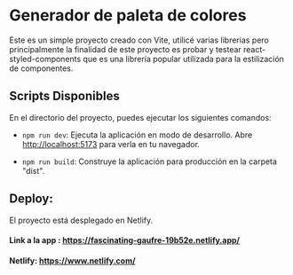 # Generador de paleta de colores

Este es un simple proyecto creado con Vite, utilicé varias librerias pero principalmente la finalidad de este proyecto es probar y testear react-styled-components que es una librería popular utilizada para la estilización de componentes.

## Scripts Disponibles

En el directorio del proyecto, puedes ejecutar los siguientes comandos:

- `npm run dev`: Ejecuta la aplicación en modo de desarrollo. Abre [http://localhost:5173](http://localhost:5173) para verla en tu navegador.

- `npm run build`: Construye la aplicación para producción en la carpeta "dist".

## Deploy:

El proyecto está desplegado en Netlify.

#### Link a la app : https://fascinating-gaufre-19b52e.netlify.app/

#### Netlify: https://www.netlify.com/
